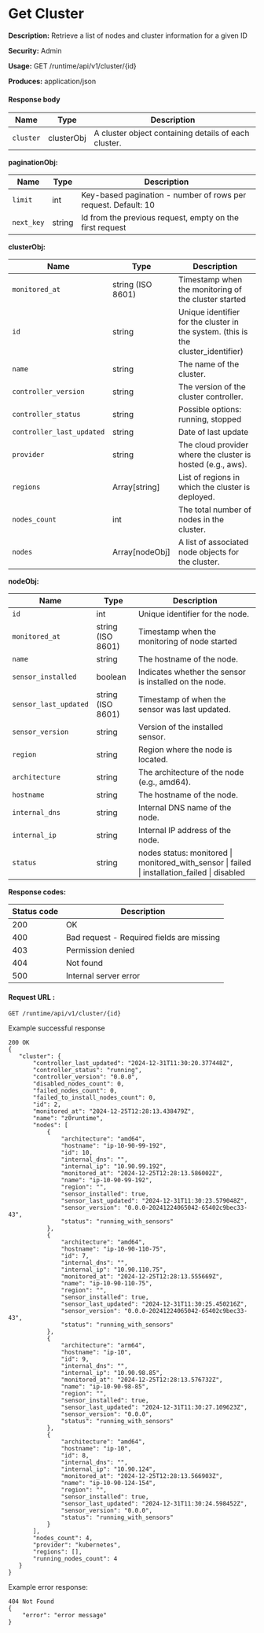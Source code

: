# Get Cluster

**Description:** Retrieve a list of nodes and cluster information for a given ID

**Security:** Admin

**Usage:** GET /runtime/api/v1/cluster/{id}

**Produces:** application/json

#### Response body <a href="#id-52825iys1ugq" id="id-52825iys1ugq"></a>

| **Name**  | **Type**   | **Description**                                      |
| --------- | ---------- | ---------------------------------------------------- |
| `cluster` | clusterObj | A cluster object containing details of each cluster. |

**paginationObj:**

| **Name**   | **Type** | **Description**                                                |
| ---------- | -------- | -------------------------------------------------------------- |
| `limit`    | int      | Key-based pagination - number of rows per request. Default: 10 |
| `next_key` | string   | Id from the previous request, empty on the first request       |

**clusterObj:**

| **Name**                  | **Type**          | **Description**                                                                    |
| ------------------------- | ----------------- | ---------------------------------------------------------------------------------- |
| `monitored_at`            | string (ISO 8601) | Timestamp when the monitoring of the cluster started                               |
| `id`                      | string            | Unique identifier for the cluster in the system. (this is the cluster\_identifier) |
| `name`                    | string            | The name of the cluster.                                                           |
| `controller_version`      | string            | The version of the cluster controller.                                             |
| `controller_status`       | string            | Possible options: running, stopped                                                 |
| `controller_last_updated` | string            | Date of last update                                                                |
| `provider`                | string            | The cloud provider where the cluster is hosted (e.g., aws).                        |
| `regions`                 | Array\[string]    | List of regions in which the cluster is deployed.                                  |
| `nodes_count`             | int               | The total number of nodes in the cluster.                                          |
| `nodes`                   | Array\[nodeObj]   | A list of associated node objects for the cluster.                                 |

**nodeObj:**

| **Name**              | **Type**          | **Description**                                                                                  |
| --------------------- | ----------------- | ------------------------------------------------------------------------------------------------ |
| `id`                  | int               | Unique identifier for the node.                                                                  |
| `monitored_at`        | string (ISO 8601) | Timestamp when the monitoring of node started                                                    |
| `name`                | string            | The hostname of the node.                                                                        |
| `sensor_installed`    | boolean           | Indicates whether the sensor is installed on the node.                                           |
| `sensor_last_updated` | string (ISO 8601) | Timestamp of when the sensor was last updated.                                                   |
| `sensor_version`      | string            | Version of the installed sensor.                                                                 |
| `region`              | string            | Region where the node is located.                                                                |
| `architecture`        | string            | The architecture of the node (e.g., amd64).                                                      |
| `hostname`            | string            | The hostname of the node.                                                                        |
| `internal_dns`        | string            | Internal DNS name of the node.                                                                   |
| `internal_ip`         | string            | Internal IP address of the node.                                                                 |
| `status`              | string            | nodes status: monitored \| monitored\_with\_sensor \| failed \| installation\_failed \| disabled |

**Response codes:**

| **Status code** | **Description**                           |
| --------------- | ----------------------------------------- |
| 200             | OK                                        |
| 400             | Bad request - Required fields are missing |
| 403             | Permission denied                         |
| 404             | Not found                                 |
| 500             | Internal server error                     |

#### Request URL : <a href="#id-2a69rfaw96qy" id="id-2a69rfaw96qy"></a>

```
GET /runtime/api/v1/cluster/{id}
```

Example successful response

```
200 OK
{
   "cluster": {
       "controller_last_updated": "2024-12-31T11:30:20.377448Z",
       "controller_status": "running",
       "controller_version": "0.0.0",
       "disabled_nodes_count": 0,
       "failed_nodes_count": 0,
       "failed_to_install_nodes_count": 0,
       "id": 2,
       "monitored_at": "2024-12-25T12:28:13.438479Z",
       "name": "z0runtime",
       "nodes": [
           {
               "architecture": "amd64",
               "hostname": "ip-10-90-99-192",
               "id": 10,
               "internal_dns": "",
               "internal_ip": "10.90.99.192",
               "monitored_at": "2024-12-25T12:28:13.586002Z",
               "name": "ip-10-90-99-192",
               "region": "",
               "sensor_installed": true,
               "sensor_last_updated": "2024-12-31T11:30:23.579048Z",
               "sensor_version": "0.0.0-20241224065042-65402c9bec33-43",
               "status": "running_with_sensors"
           },
           {
               "architecture": "amd64",
               "hostname": "ip-10-90-110-75",
               "id": 7,
               "internal_dns": "",
               "internal_ip": "10.90.110.75",
               "monitored_at": "2024-12-25T12:28:13.555669Z",
               "name": "ip-10-90-110-75",
               "region": "",
               "sensor_installed": true,
               "sensor_last_updated": "2024-12-31T11:30:25.450216Z",
               "sensor_version": "0.0.0-20241224065042-65402c9bec33-43",
               "status": "running_with_sensors"
           },
           {
               "architecture": "arm64",
               "hostname": "ip-10",
               "id": 9,
               "internal_dns": "",
               "internal_ip": "10.90.98.85",
               "monitored_at": "2024-12-25T12:28:13.576732Z",
               "name": "ip-10-90-98-85",
               "region": "",
               "sensor_installed": true,
               "sensor_last_updated": "2024-12-31T11:30:27.109623Z",
               "sensor_version": "0.0.0",
               "status": "running_with_sensors"
           },
           {
               "architecture": "amd64",
               "hostname": "ip-10",
               "id": 8,
               "internal_dns": "",
               "internal_ip": "10.90.124",
               "monitored_at": "2024-12-25T12:28:13.566903Z",
               "name": "ip-10-90-124-154",
               "region": "",
               "sensor_installed": true,
               "sensor_last_updated": "2024-12-31T11:30:24.598452Z",
               "sensor_version": "0.0.0",
               "status": "running_with_sensors"
           }
       ],
       "nodes_count": 4,
       "provider": "kubernetes",
       "regions": [],
       "running_nodes_count": 4
   }
}
```

Example error response:

```
404 Not Found
{
    "error": "error message"
}
```

